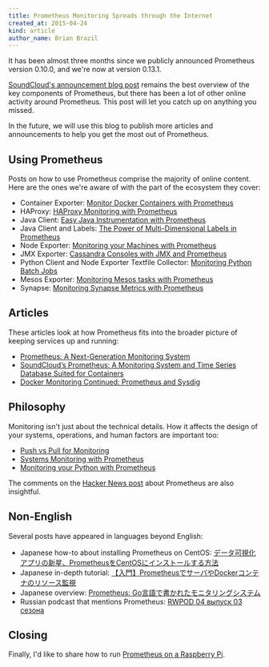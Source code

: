 ```yaml
---
title: Prometheus Monitoring Spreads through the Internet
created_at: 2015-04-24
kind: article
author_name: Brian Brazil
---
```


It has been almost three months since we publicly announced Prometheus version
0.10.0, and we're now at version 0.13.1.

[SoundCloud's announcement blog post](https://developers.soundcloud.com/blog/prometheus-monitoring-at-soundcloud)
remains the best overview of the key components of Prometheus, but there has
been a lot of other online activity around Prometheus. This post will let you
catch up on anything you missed.

In the future, we will use this blog to publish more articles and announcements
to help you get the most out of Prometheus.

<!-- more -->

## Using Prometheus

Posts on how to use Prometheus comprise the majority of online content. Here
are the ones we're aware of with the part of the ecosystem they cover:

* Container Exporter: [Monitor Docker Containers with Prometheus](https://5pi.de/2015/01/26/monitor-docker-containers-with-prometheus/)
* HAProxy: [HAProxy Monitoring with Prometheus](http://www.boxever.com/haproxy-monitoring-with-prometheus)
* Java Client: [Easy Java Instrumentation with Prometheus](http://www.boxever.com/easy-java-instrumentation-with-prometheus)
* Java Client and Labels: [The Power of Multi-Dimensional Labels in Prometheus](http://www.boxever.com/the-power-of-multi-dimensional-labels-in-prometheus)
* Node Exporter: [Monitoring your Machines with Prometheus](http://www.boxever.com/monitoring-your-machines-with-prometheus)
* JMX Exporter: [Cassandra Consoles with JMX and Prometheus](http://www.boxever.com/cassandra-consoles-with-jmx-and-prometheus)
* Python Client and Node Exporter Textfile Collector: [Monitoring Python Batch Jobs](http://www.boxever.com/monitoring-python-batch-jobs)
* Mesos Exporter: [Monitoring Mesos tasks with Prometheus](http://www.antonlindstrom.com/2015/02/24/monitoring-mesos-tasks-with-prometheus.html)
* Synapse: [Monitoring Synapse Metrics with Prometheus](http://matrix.org/blog/2015/04/23/monitoring-synapse-metrics-with-prometheus/)

## Articles

These articles look at how Prometheus fits into the broader picture of keeping services up and running:

* [Prometheus: A Next-Generation Monitoring System](http://www.boxever.com/prometheus-a-next-generation-monitoring-system)
* [SoundCloud’s Prometheus: A Monitoring System and Time Series Database Suited for Containers](http://thenewstack.io/soundclouds-prometheus-monitoring-system-time-series-database-suited-containers/)
* [Docker Monitoring Continued: Prometheus and Sysdig](http://rancher.com/docker-monitoring-continued-prometheus-and-sysdig/)

## Philosophy

Monitoring isn't just about the technical details. How it affects the design of
your systems, operations, and human factors are important too:

* [Push vs Pull for Monitoring](http://www.boxever.com/push-vs-pull-for-monitoring)
* [Systems Monitoring with Prometheus](http://www.slideshare.net/brianbrazil/devops-ireland-systems-monitoring-with-prometheus)
* [Monitoring your Python with Prometheus](http://www.slideshare.net/brianbrazil/python-ireland-monitoring-your-python-with-prometheus)

The comments on the [Hacker News post](https://news.ycombinator.com/item?id=8995696) about Prometheus are also insightful.

## Non-English

Several posts have appeared in languages beyond English:

* Japanese how-to about installing Prometheus on CentOS: [データ可視化アプリの新星、PrometheusをCentOSにインストールする方法](http://y-ken.hatenablog.com/entry/how-to-install-prometheus)
* Japanese in-depth tutorial: [【入門】PrometheusでサーバやDockerコンテナのリソース監視](http://pocketstudio.jp/log3/2015/02/11/what_is_prometheus_monitoring/)
* Japanese overview: [Prometheus: Go言語で書かれたモニタリングシステム](http://wazanova.jp/items/1672)
* Russian podcast that mentions Prometheus: [RWPOD 04 выпуск 03 сезона](http://www.rwpod.com/posts/2015/02/02/podcast-03-04.html)

## Closing

Finally, I'd like to share how to run [Prometheus on a Raspberry Pi](https://5pi.de/2015/02/10/prometheus-on-raspberry-pi/).
